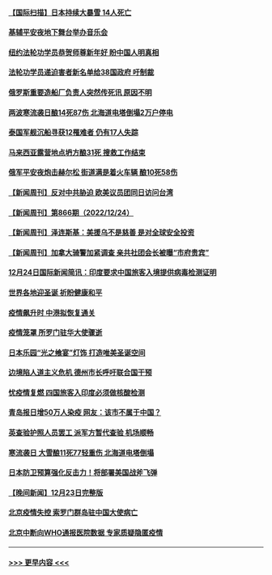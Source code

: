 #### [【国际扫描】日本持续大暴雪 14人死亡](../pages/prog202/a103606461.md?t=12260643) 
#### [基辅平安夜地下舞台举办音乐会](../pages/prog202/a103606463.md?t=12260643) 
#### [纽约法轮功学员恭贺师尊新年好 盼中国人明真相](../pages/prog202/a103606475.md?t=12260643) 
#### [法轮功学员递迫害者新名单给38国政府 吁制裁](../pages/prog202/a103606396.md?t=12260643) 
#### [俄罗斯重要造船厂负责人突然传死讯 原因不明](../pages/prog202/a103606372.md?t=12260643) 
#### [两波寒流袭日酿14死87伤 北海道电塔倒塌2万户停电](../pages/prog202/a103606360.md?t=12260643) 
#### [泰国军舰沉船寻获12罹难者 仍有17人失踪](../pages/prog202/a103606351.md?t=12260643) 
#### [马来西亚露营地点坍方酿31死 搜救工作结束](../pages/prog202/a103606340.md?t=12260643) 
#### [俄军平安夜炮击赫尔松 街道满是着火车辆 酿10死58伤](../pages/prog202/a103606309.md?t=12260643) 
#### [【新闻周刊】反对中共胁迫 欧美议员团同日访问台湾](../pages/prog202/a103606146.md?t=12260643) 
#### [【新闻周刊】第866期（2022/12/24）](../pages/prog202/a103606193.md?t=12260643) 
#### [【新闻周刊】泽连斯基：美援乌不是慈善 是对全球安全投资](../pages/prog202/a103606150.md?t=12260643) 
#### [【新闻周刊】加拿大骑警加紧调查 亲共社团会长被曝“市府贵宾”](../pages/prog202/a103606144.md?t=12260643) 
#### [12月24日国际新闻简讯：印度要求中国旅客入境提供病毒检测证明](../pages/prog202/a103606099.md?t=12260643) 
#### [世界各地迎圣诞 祈盼健康和平](../pages/prog202/a103606092.md?t=12260643) 
#### [疫情飙升时 中港拟恢复通关](../pages/prog202/a103605981.md?t=12260643) 
#### [疫情笼罩 所罗门驻华大使骤逝](../pages/prog202/a103605983.md?t=12260643) 
#### [日本乐园“光之飨宴”灯饰  打造唯美圣诞空间](../pages/prog202/a103605993.md?t=12260643) 
#### [边境陷人道主义危机 德州市长呼吁联合国干预](../pages/prog202/a103605883.md?t=12260643) 
#### [忧疫情复燃 四国旅客入印度必须做核酸检测](../pages/prog202/a103605136.md?t=12260643) 
#### [青岛报日增50万人染疫 网友：该市不属于中国？](../pages/prog202/a103605886.md?t=12260643) 
#### [英查验护照人员罢工 派军方暂代查验 机场顺畅](../pages/prog202/a103605845.md?t=12260643) 
#### [寒流袭日 大雪酿11死77轻重伤 北海道电塔倒塌](../pages/prog202/a103605839.md?t=12260643) 
#### [日本防卫预算强化反击力！将部署美国战斧飞弹](../pages/prog202/a103605718.md?t=12260643) 
#### [【晚间新闻】12月23日完整版](../pages/prog202/a103605687.md?t=12260643) 
#### [北京疫情失控 索罗门群岛驻中国大使病亡](../pages/prog202/a103605606.md?t=12260643) 
#### [北京中断向WHO通报医院数据 专家质疑隐匿疫情](../pages/prog202/a103605631.md?t=12260643) 

----
#### [ >>> 更早内容 <<< ](../indexes/prog202-earlier.md)
